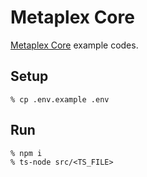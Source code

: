 # Metaplex Core
[Metaplex Core](https://developers.metaplex.com/core) example codes.

## Setup
```
% cp .env.example .env
```

## Run
```
% npm i
% ts-node src/<TS_FILE>
```
